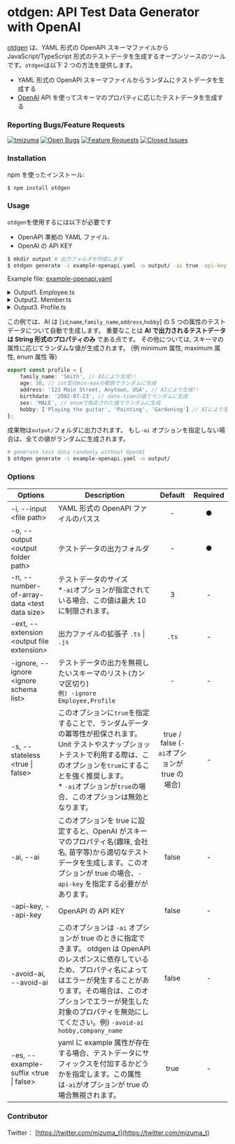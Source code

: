 # otdgen: API Test Data Generator with OpenAI

[otdgen](https://www.npmjs.com/package/otdgen) は、YAML 形式の OpenAPI スキーマファイルから JavaScript/TypeScript 形式のテストデータを生成するオープンソースのツールです。`otdgen`は以下 2 つの方法を提供します。

- YAML 形式の OpenAPI スキーマファイルからランダムにテストデータを生成する
- [OpenAI](https://openai.com/) API を使ってスキーマのプロパティに応じたテストデータを生成する

### Reporting Bugs/Feature Requests

[![tmizuma](https://circleci.com/gh/tmizuma/openapi-test-data-generator.svg?style=svg)](https://github.com/tmizuma/openapi-test-data-generator) [![Open Bugs](https://img.shields.io/github/issues/tmizuma/openapi-test-data-generator/bug?color=d73a4a&label=bugs)](https://github.com/tmizuma/openapi-test-data-generator/issues?q=is%3Aissue+is%3Aopen+label%3Abug) [![Feature Requests](https://img.shields.io/github/issues/tmizuma/openapi-test-data-generator/feature-request?color=ff9001&label=feature%20requests)](https://github.com/tmizuma/openapi-test-data-generator/issues?q=is%3Aissue+label%3Afeature-request+is%3Aopen) [![Closed Issues](https://img.shields.io/github/issues-closed/tmizuma/openapi-test-data-generator/feature-request?color=%2325CC00&label=issues%20closed)](https://github.com/tmizuma/openapi-test-data-generator/issues?q=is%3Aissue+is%3Aclosed+)

### Installation

npm を使ったインストール:

```bash
$ npm install otdgen
```

### Usage

`otdgen`を使用するには以下が必要です

- OpenAPI 準拠の YAML ファイル.
- OpenAI の API KEY

```bash
$ mkdir output # 出力フォルダを作成します
$ otdgen generate -i example-openapi.yaml -o output/ -ai true -api-key <Your API_KEY>
```

Example file: [example-openapi.yaml](./example-openapi.yaml)

<details><summary>Output1. Employee.ts</summary><div>

```ts
//  This file was automatically generated and should not be edited.
export const employee = {
	id: '12345',
	companyId: 293093,
	role: 'MANAGER',
	name: 'John Doe',
	registdate: '2017-01-27 05:10:29',
	profile: {
		family_name: 'Smith',
		age: 33,
		address: '123 Main Street, Anytown, USA',
		birthdate: '2003-12-13',
		sex: 'MALE',
		hobby: ['Playing the guitar', 'Painting', 'Gardening']
	},
	department: {
		id: '12345',
		employee: 'Marketing'
	},
	submemners: [
		{
			id: '12345',
			name: 'John Doe'
		},
		{
			id: '67890',
			name: 'Jane Smith'
		},
		{
			id: 'abcde',
			name: 'Jack Johnson'
		}
	]
};
// employee is the same as employee_0
const employee0 = {
	id: '12345',
	companyId: 293093,
	role: 'MANAGER',
	name: 'John Doe',
	registdate: '2017-01-27 05:10:29',
	profile: {
		family_name: 'Smith',
		age: 33,
		address: '123 Main Street, Anytown, USA',
		birthdate: '2003-12-13',
		sex: 'MALE',
		hobby: ['Playing the guitar', 'Painting', 'Gardening']
	},
	department: {
		id: '12345',
		employee: 'Marketing'
	},
	submemners: [
		{
			id: '12345',
			name: 'John Doe'
		},
		{
			id: '67890',
			name: 'Jane Smith'
		},
		{
			id: 'abcde',
			name: 'Jack Johnson'
		}
	]
};
const employee1 = {
	id: '67890',
	companyId: 918270,
	role: 'ENGINEER',
	name: 'Jane Smith',
	registdate: '2021-02-08 06:33:25',
	profile: {
		family_name: 'Johnson',
		age: 20,
		address: '456 Maple Avenue, Anytown, USA',
		birthdate: '2020-02-28',
		sex: 'MALE',
		hobby: ['Playing the guitar', 'Painting', 'Gardening']
	},
	department: {
		id: '67890',
		employee: 'Human Resouce'
	},
	submemners: [
		{
			id: '12345',
			name: 'John Doe'
		},
		{
			id: '67890',
			name: 'Jane Smith'
		},
		{
			id: 'abcde',
			name: 'Jack Johnson'
		}
	]
};
const employee2 = {
	id: 'abcde',
	companyId: 943744,
	role: 'ASSISTANT',
	name: 'Jack Johnson',
	registdate: '2006-01-26 05:22:12',
	profile: {
		family_name: 'Williams',
		age: 33,
		address: '789 Oak Street, Anytown, USA',
		birthdate: '2008-03-25',
		sex: 'MALE',
		hobby: ['Playing the guitar', 'Painting', 'Gardening']
	},
	department: {
		id: 'abcde',
		employee: 'Development'
	},
	submemners: [
		{
			id: '12345',
			name: 'John Doe'
		},
		{
			id: '67890',
			name: 'Jane Smith'
		},
		{
			id: 'abcde',
			name: 'Jack Johnson'
		}
	]
};

export const employeeList = [employee0, employee1, employee2];
```

</div></details>

<details><summary>Output2. Member.ts</summary><div>

```ts
//  This file was automatically generated and should not be edited.
export const member = {
	id: '12345',
	name: 'John Doe'
};
// member is the same as member_0
const member0 = {
	id: '12345',
	name: 'John Doe'
};
const member1 = {
	id: '67890',
	name: 'Jane Smith'
};
const member2 = {
	id: 'abcde',
	name: 'Jack Johnson'
};

export const memberList = [member0, member1, member2];
```

</div></details>

<details><summary>Output3. Profile.ts</summary><div>

```ts
//  This file was automatically generated and should not be edited.
export const profile = {
	family_name: 'Smith',
	age: 38,
	address: '123 Main Street, Anytown, USA',
	birthdate: '2002-07-23',
	sex: 'MALE',
	hobby: ['Playing the guitar', 'Painting', 'Gardening']
};
// profile is the same as profile_0
const profile0 = {
	family_name: 'Smith',
	age: 38,
	address: '123 Main Street, Anytown, USA',
	birthdate: '2002-07-23',
	sex: 'MALE',
	hobby: ['Playing the guitar', 'Painting', 'Gardening']
};
const profile1 = {
	family_name: 'Johnson',
	age: 28,
	address: '456 Maple Avenue, Anytown, USA',
	birthdate: '2015-07-26',
	sex: 'FEMALE',
	hobby: ['Playing the guitar', 'Painting', 'Gardening']
};
const profile2 = {
	family_name: 'Williams',
	age: 43,
	address: '789 Oak Street, Anytown, USA',
	birthdate: '2000-10-07',
	sex: 'ELSE',
	hobby: ['Playing the guitar', 'Painting', 'Gardening']
};

export const profileList = [profile0, profile1, profile2];
```

</div></details>

この例では、AI は [`id`,`name`,`family_name`,`address`,`hobby`] の 5 つの属性のテストデータについて自動で生成します。
重要なことは **AI で出力されるテストデータは String 形式のプロパティのみ** である点です。 その他については, スキーマの属性に応じてランダムな値が生成されます。 (例 minimum 属性, maximum 属性, enum 属性 等)

```ts
export const profile = {
	family_name: 'Smith', // AIにより生成!!
	age: 38, // int型のmin-maxの範囲でランダムに生成
	address: '123 Main Street, Anytown, USA', // AIにより生成!!
	birthdate: '2002-07-23', // date-timeの値でランダムに生成
	sex: 'MALE', // enumで指定された値でランダムに生成
	hobby: ['Playing the guitar', 'Painting', 'Gardening'] // AIにより生成!!
};
```

成果物は`output/`フォルダに出力されます。
もし`-ai` オプションを指定しない場合は、全ての値がランダムに生成されます。

```bash
# generate test data randomly without OpenAI
$ otdgen generate -i example-openapi.yaml -o output/
```

### Options

| Options                                       | Description                                                                                                                                                                                                                                                                                  |                   Default                    | Required |
| --------------------------------------------- | -------------------------------------------------------------------------------------------------------------------------------------------------------------------------------------------------------------------------------------------------------------------------------------------- | :------------------------------------------: | :------: |
| -i, --input \<file path\>                     | YAML 形式の OpenAPI ファイルのパスス                                                                                                                                                                                                                                                         |                      -                       |    ●     |
| -o, --output \<output folder path\>           | テストデータの出力フォルダ                                                                                                                                                                                                                                                                   |                      -                       |    ●     |
| -n, --number-of-array-data \<test data size\> | テストデータのサイズ <br/>\*`-ai`オプションが指定されている場合、この値は最大 10 に制限されます。                                                                                                                                                                                            |                      3                       |    -     |
| -ext, --extension \<output file extension\>   | 出力ファイルの拡張子 `.ts` \| `.js`                                                                                                                                                                                                                                                          |                    `.ts`                     |    -     |
| -ignore, --ignore \<ignore schema list\>      | テストデータの出力を無視したいスキーマのリスト(カンマ区切り) <br/> `例) -ignore Employee,Profile`                                                                                                                                                                                            |                      -                       |    -     |
| -s, --stateless \<true \| false\>             | このオプションに`true`を指定することで、ランダムデータの冪等性が担保されます。Unit テストやスナップショットテストで利用する際は、このオプションを`true`にすることを強く推奨します。<br/> \* `-ai`オプションが`true`の場合、このオプションは無効となります。                                  | true / false (`-ai`オプションが true の場合) |    -     |
| -ai, --ai                                     | このオプションを true に設定すると、OpenAI がスキーマのプロパティ名(趣味, 会社名, 苗字等)から適切なテストデータを生成します。このオプションが true の場合、`-api-key` を指定する必要ががあります。                                                                                           |                    false                     |    -     |
| -api-key, --api-key                           | OpenAPI の API KEY                                                                                                                                                                                                                                                                           |                    false                     |    -     |
| -avoid-ai, --avoid-ai                         | このオプションは `-ai` オプションが true のときに指定できます。 otdgen は OpenAPI のレスポンスに依存しているため、プロパティ名によってはエラーが発生することがあります。その場合は、このオプションでエラーが発生した対象のプロパティを無効にしてください。例) `-avoid-ai hobby,company_name` |                    false                     |    -     |
| -es, --example-suffix \<true \| false\>       | yaml に example 属性が存在する場合、テストデータにサフィックスを付加するかどうかを指定します。この属性は`-ai`がオプションが true の場合無視されます。                                                                                                                                        |                     true                     |    -     |

### Contributor

Twitter： [https://twitter.com/mizuma_t](https://twitter.com/mizuma_t)

